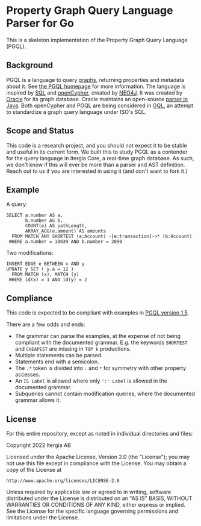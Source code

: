 # Property Graph Query Language Parser for Go

This is a skeleton implementation of the Property Graph Query Language (PGQL).

## Background

PGQL is a language to query [graphs](https://en.wikipedia.org/wiki/Graph_theory), returning properties and metadata about it.
See [the PGQL homepage](https://pgql-lang.org/) for more information.
The language is inspired by [SQL](https://en.wikipedia.org/wiki/SQL) and [openCypher](https://opencypher.org/), created by [NEO4J](https://neo4j.com/).
It was created by [Oracle](https://www.oracle.com/) for its graph database.
Oracle maintains an open-source [parser in Java](https://github.com/oracle/pgql-lang).
Both openCypher and PGQL are being considered in [GQL](https://www.gqlstandards.org/existing-languages), an attempt to standardize a graph query language under ISO's SQL.

## Scope and Status

This code is a research project, and you should not expect it to be stable and useful in its current form.
We built this to study PGQL as a contender for the query language in Itergia Core, a real-time graph database.
As such, we don't know if this will ever be more than a parser and AST definition.
Reach out to us if you are interested in using it (and don't want to fork it.)

## Example

A query:

```pgql
SELECT a.number AS a,
       b.number AS b,
       COUNT(e) AS pathLength,
       ARRAY_AGG(e.amount) AS amounts
  FROM MATCH ANY SHORTEST (a:Account) -[e:transaction]->* (b:Account)
 WHERE a.number = 10039 AND b.number = 2090
```

Two modifications:

```pgql
INSERT EDGE e BETWEEN x AND y
UPDATE y SET ( y.a = 12 )
  FROM MATCH (x), MATCH (y)
 WHERE id(x) = 1 AND id(y) = 2
```

## Compliance

This code is expected to be compliant with examples in [PGQL version 1.5](https://pgql-lang.org/spec/1.5/).

There are a few odds and ends:

* The grammar can parse the examples, at the expense of not being compliant with the documented grammar.
  E.g. the keywords `SHORTEST` and `CHEAPEST` are missing in `TOP k` productions.
* Multiple statements can be parsed.
* Statements end with a semicolon.
* The `.*` token is divided into `.` and `*` for symmetry with other property accesses.
* An `IS Label` is allowed where only `':' Label` is allowed in the documented grammar.
* Subqueries cannot contain modification queries, where the documented grammar allows it.

## License

For this entire repository, except as noted in individual directories and files:

Copyright 2022 Itergia AB

Licensed under the Apache License, Version 2.0 (the "License");
you may not use this file except in compliance with the License.
You may obtain a copy of the License at

    http://www.apache.org/licenses/LICENSE-2.0

Unless required by applicable law or agreed to in writing, software
distributed under the License is distributed on an "AS IS" BASIS,
WITHOUT WARRANTIES OR CONDITIONS OF ANY KIND, either express or implied.
See the License for the specific language governing permissions and
limitations under the License.

